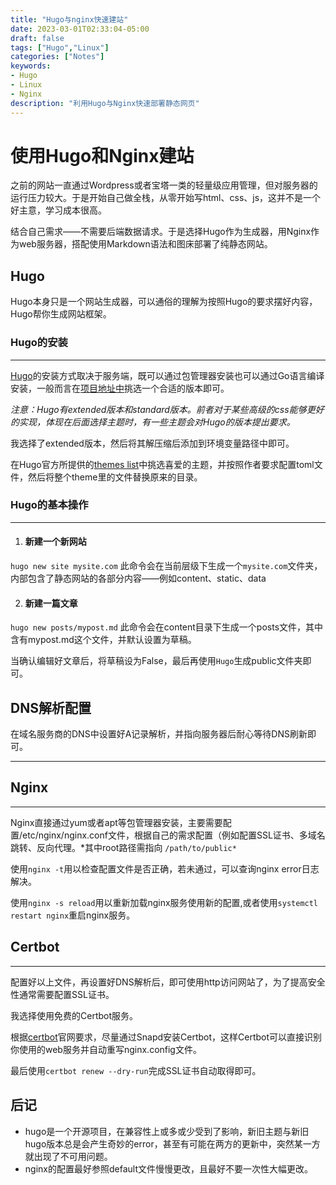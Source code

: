 ```yaml
---
title: "Hugo与nginx快速建站"
date: 2023-03-01T02:33:04-05:00
draft: false
tags: ["Hugo","Linux"]
categories: ["Notes"]
keywords:
- Hugo
- Linux
- Nginx
description: "利用Hugo与Nginx快速部署静态网页"
---
```

# 使用Hugo和Nginx建站


之前的网站一直通过Wordpress或者宝塔一类的轻量级应用管理，但对服务器的运行压力较大。于是开始自己做全栈，从零开始写html、css、js，这并不是一个好主意，学习成本很高。

结合自己需求——不需要后端数据请求。于是选择Hugo作为生成器，用Nginx作为web服务器，搭配使用Markdown语法和图床部署了纯静态网站。
## Hugo
Hugo本身只是一个网站生成器，可以通俗的理解为按照Hugo的要求摆好内容，Hugo帮你生成网站框架。
### Hugo的安装
***
[Hugo](https://gohugo.io/)的安装方式取决于服务端，既可以通过包管理器安装也可以通过Go语言编译安装，一般而言在[项目地址中](https://github.com/gohugoio/hugo/releases)挑选一个合适的版本即可。

*注意：Hugo有extended版本和standard版本。前者对于某些高级的css能够更好的实现，体现在后面选择主题时，有一些主题会对Hugo的版本提出要求。*

我选择了extended版本，然后将其解压缩后添加到环境变量路径中即可。

在Hugo官方所提供的[themes list](https://themes.gohugo.io/)中挑选喜爱的主题，并按照作者要求配置toml文件，然后将整个theme里的文件替换原来的目录。

### Hugo的基本操作
***
1. #### 新建一个新网站
`hugo new site mysite.com`
此命令会在当前层级下生成一个`mysite.com`文件夹，内部包含了静态网站的各部分内容——例如content、static、data

2. #### 新建一篇文章
`hugo new posts/mypost.md`
此命令会在content目录下生成一个posts文件，其中含有mypost.md这个文件，并默认设置为草稿。

当确认编辑好文章后，将草稿设为False，最后再使用`Hugo`生成public文件夹即可。


## DNS解析配置

在域名服务商的DNS中设置好A记录解析，并指向服务器后耐心等待DNS刷新即可。
***

## Nginx
***
Nginx直接通过yum或者apt等包管理器安装，主要需要配置/etc/nginx/nginx.conf文件，根据自己的需求配置（例如配置SSL证书、多域名跳转、反向代理。*其中root路径需指向 `/path/to/public*`

使用`nginx -t`用以检查配置文件是否正确，若未通过，可以查询nginx error日志解决。

使用`nginx -s reload`用以重新加载nginx服务使用新的配置,或者使用`systemctl restart nginx`重启nginx服务。

## Certbot
***
配置好以上文件，再设置好DNS解析后，即可使用http访问网站了，为了提高安全性通常需要配置SSL证书。

我选择使用免费的Certbot服务。

根据[certbot](https://certbot.eff.org/)官网要求，尽量通过Snapd安装Certbot，这样Certbot可以直接识别你使用的web服务并自动重写nginx.config文件。

最后使用`certbot renew --dry-run`完成SSL证书自动取得即可。



## 后记
- hugo是一个开源项目，在兼容性上或多或少受到了影响，新旧主题与新旧hugo版本总是会产生奇妙的error，甚至有可能在两方的更新中，突然某一方就出现了不可用问题。
- nginx的配置最好参照default文件慢慢更改，且最好不要一次性大幅更改。